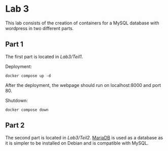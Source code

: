 # Lab 3
This lab consists of the creation of containers for a MySQL database with wordpress in two different parts.

## Part 1
The first part is located in *Lab3/Teil1*.

Deployment:

```console
docker compose up -d
```
After the deployment, the webpage should run on localhost:8000 and port 80.

Shutdown:
```console
docker compose down
```

## Part 2
The second part is located in *Lab3/Teil2*. [MariaDB](https://mariadb.org/) is used as a database as it is simpler to be installed on Debian and is compatible with MySQL.